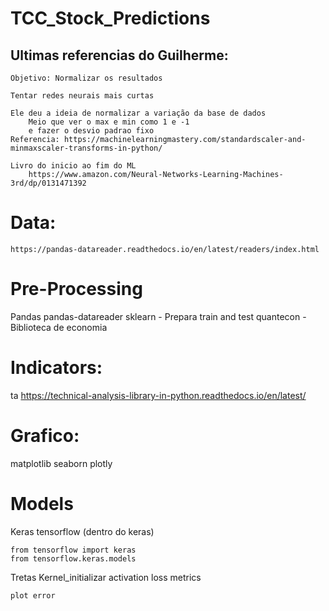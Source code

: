 # TCC_Stock_Predictions

## Ultimas referencias do Guilherme:
	Objetivo: Normalizar os resultados

	Tentar redes neurais mais curtas

	Ele deu a ideia de normalizar a variação da base de dados
		Meio que ver o max e min como 1 e -1
		e fazer o desvio padrao fixo
	Referencia: https://machinelearningmastery.com/standardscaler-and-minmaxscaler-transforms-in-python/

	Livro do inicio ao fim do ML
		https://www.amazon.com/Neural-Networks-Learning-Machines-3rd/dp/0131471392



<!-- Repo da brenca
https://redu.unicamp.br/dataset.xhtml?persistentId=doi:10.25824/redu/REJCTD -->

# Data:
	https://pandas-datareader.readthedocs.io/en/latest/readers/index.html

# Pre-Processing
Pandas
pandas-datareader
sklearn - Prepara train and test
quantecon - Biblioteca de economia

# Indicators:
ta
	https://technical-analysis-library-in-python.readthedocs.io/en/latest/

# Grafico:
matplotlib
seaborn
plotly

# Models
Keras
	tensorflow (dentro do keras)

	from tensorflow import keras
	from tensorflow.keras.models

Tretas
	Kernel_initializar
	activation
	loss
	metrics

	plot error